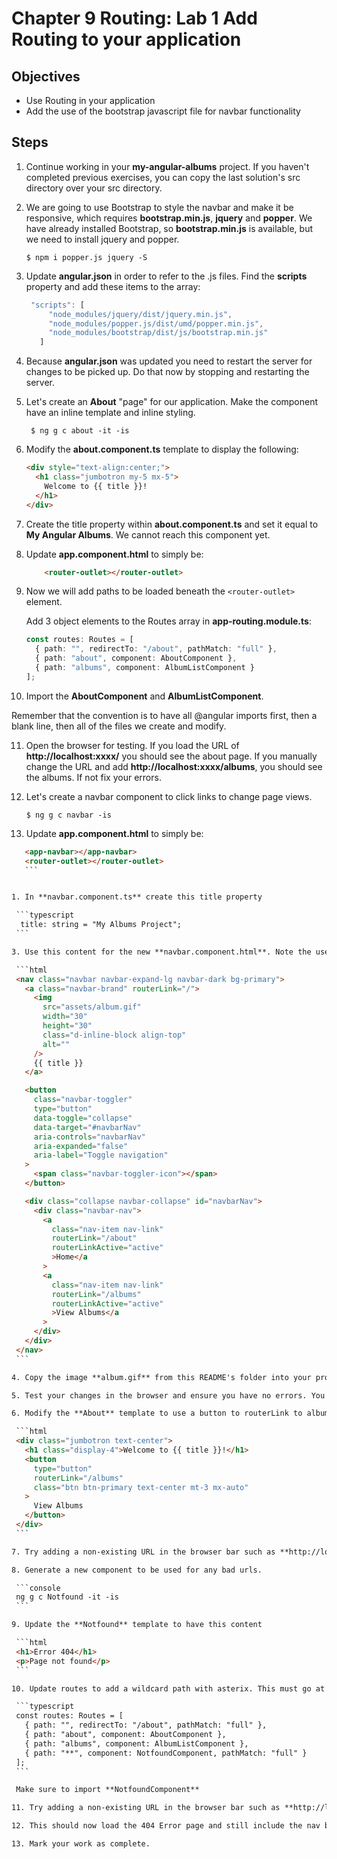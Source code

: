 # Chapter 9 Routing: Lab 1 Add Routing to your application

## Objectives

- Use Routing in your application
- Add the use of the bootstrap javascript file for navbar functionality

## Steps

1. Continue working in your **my-angular-albums** project. If you haven't completed previous exercises, you can copy the last solution's src directory over your src directory.

2. We are going to use Bootstrap to style the navbar and make it be responsive, which requires **bootstrap.min.js**, **jquery** and **popper**. We have already installed Bootstrap, so **bootstrap.min.js** is available, but we need to install jquery and popper. 

   ```console
   $ npm i popper.js jquery -S
   ```

3. Update **angular.json** in order to refer to the .js files. Find the **scripts** property and add these items to the array:

   ```javascript
    "scripts": [
        "node_modules/jquery/dist/jquery.min.js",
        "node_modules/popper.js/dist/umd/popper.min.js",
        "node_modules/bootstrap/dist/js/bootstrap.min.js"
      ]
   ```

4. Because **angular.json** was updated you need to restart the server for changes to be picked up. Do that now by stopping and restarting the server.

5. Let's create an **About** "page" for our application. Make the component have an inline template and inline styling.

   ```console
    $ ng g c about -it -is
   ```

6. Modify the **about.component.ts** template to display the following:

   ```html
   <div style="text-align:center;">
     <h1 class="jumbotron my-5 mx-5">
       Welcome to {{ title }}!
     </h1>
   </div>
   ```

7. Create the title property within **about.component.ts** and set it equal to **My Angular Albums**. We cannot reach this component yet.

8. Update **app.component.html** to simply be:

   ```html
       <router-outlet></router-outlet>
   ```

9. Now we will add paths to be loaded beneath the `<router-outlet>` element.

   Add 3 object elements to the Routes array in **app-routing.module.ts**:

   ```typescript
   const routes: Routes = [
     { path: "", redirectTo: "/about", pathMatch: "full" },
     { path: "about", component: AboutComponent },
     { path: "albums", component: AlbumListComponent }
   ];
   ```

10. Import the **AboutComponent** and **AlbumListComponent**.

   Remember that the convention is to have all @angular imports first, then a blank line, then all of the files we create and modify.

11. Open the browser for testing. If you load the URL of **http://localhost:xxxx/** you should see the about page. If you manually change the URL and add **http://localhost:xxxx/albums**, you should see the albums. If not fix your errors.

12. Let's create a navbar component to click links to change page views.

    ```console
    $ ng g c navbar -is
    ```
 
13. Update **app.component.html** to simply be:

   ```html
      <app-navbar></app-navbar>     
      <router-outlet></router-outlet>
      ```
 
  
1. In **navbar.component.ts** create this title property

    ```typescript
     title: string = "My Albums Project";
    ```

3. Use this content for the new **navbar.component.html**. Note the use of **routerLink**

    ```html
    <nav class="navbar navbar-expand-lg navbar-dark bg-primary">
      <a class="navbar-brand" routerLink="/">
        <img
          src="assets/album.gif"
          width="30"
          height="30"
          class="d-inline-block align-top"
          alt=""
        />
        {{ title }}
      </a>

      <button
        class="navbar-toggler"
        type="button"
        data-toggle="collapse"
        data-target="#navbarNav"
        aria-controls="navbarNav"
        aria-expanded="false"
        aria-label="Toggle navigation"
      >
        <span class="navbar-toggler-icon"></span>
      </button>

      <div class="collapse navbar-collapse" id="navbarNav">
        <div class="navbar-nav">
          <a 
            class="nav-item nav-link" 
            routerLink="/about" 
            routerLinkActive="active"
            >Home</a
          >
          <a
            class="nav-item nav-link"
            routerLink="/albums"
            routerLinkActive="active"
            >View Albums</a
          >
        </div>
      </div>
    </nav>
    ```

4. Copy the image **album.gif** from this README's folder into your projects assets folder.

5. Test your changes in the browser and ensure you have no errors. You should see the navbar with image. If you click the links they should work. Clicking the nav brand "My Albums Project" should bring back the album page.

6. Modify the **About** template to use a button to routerLink to albums.

    ```html
    <div class="jumbotron text-center">
      <h1 class="display-4">Welcome to {{ title }}!</h1>
      <button
        type="button"
        routerLink="/albums"
        class="btn btn-primary text-center mt-3 mx-auto"
      >
        View Albums
      </button>
    </div>
    ```

7. Try adding a non-existing URL in the browser bar such as **http://localhost:xxxx/abc**. View the console to see the error generated.

8. Generate a new component to be used for any bad urls.

    ```console
    ng g c Notfound -it -is
    ```

9. Update the **Notfound** template to have this content

    ```html
    <h1>Error 404</h1>
    <p>Page not found</p>
    ```

10. Update routes to add a wildcard path with asterix. This must go at the end of your path objects. It will be the match if no other url matches.

    ```typescript
    const routes: Routes = [
      { path: "", redirectTo: "/about", pathMatch: "full" },
      { path: "about", component: AboutComponent },
      { path: "albums", component: AlbumListComponent },
      { path: "**", component: NotfoundComponent, pathMatch: "full" }
    ];
    ```

    Make sure to import **NotfoundComponent**

11. Try adding a non-existing URL in the browser bar such as **http://localhost:xxxx/abc**.

12. This should now load the 404 Error page and still include the nav bar.

13. Mark your work as complete. 
